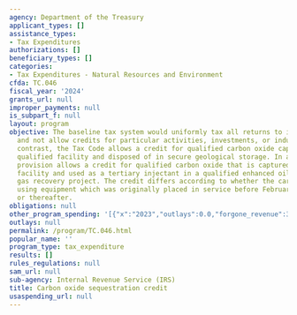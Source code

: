 ```yaml
---
agency: Department of the Treasury
applicant_types: []
assistance_types:
- Tax Expenditures
authorizations: []
beneficiary_types: []
categories:
- Tax Expenditures - Natural Resources and Environment
cfda: TC.046
fiscal_year: '2024'
grants_url: null
improper_payments: null
is_subpart_f: null
layout: program
objective: The baseline tax system would uniformly tax all returns to investments
  and not allow credits for particular activities, investments, or industries. In
  contrast, the Tax Code allows a credit for qualified carbon oxide captured at a
  qualified facility and disposed of in secure geological storage. In addition, the
  provision allows a credit for qualified carbon oxide that is captured at a qualified
  facility and used as a tertiary injectant in a qualified enhanced oil or natural
  gas recovery project. The credit differs according to whether the carbon was captured
  using equipment which was originally placed in service before February 9, 2018,
  or thereafter.
obligations: null
other_program_spending: '[{"x":"2023","outlays":0.0,"forgone_revenue":330000000.0},{"x":"2024","outlays":140000000.0,"forgone_revenue":180000000.0},{"x":"2025","outlays":400000000.0,"forgone_revenue":530000000.0}]'
outlays: null
permalink: /program/TC.046.html
popular_name: ''
program_type: tax_expenditure
results: []
rules_regulations: null
sam_url: null
sub-agency: Internal Revenue Service (IRS)
title: Carbon oxide sequestration credit
usaspending_url: null
---
```

